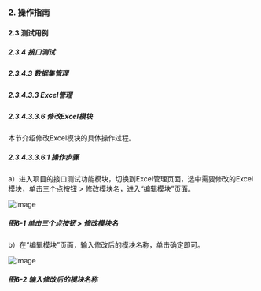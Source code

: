 ### 2. 操作指南

#### 2.3 测试用例

##### 2.3.4 接口测试

##### 2.3.4.3 数据集管理

##### 2.3.4.3.3 Excel管理

##### 2.3.4.3.3.6 修改Excel模块

本节介绍修改Excel模块的具体操作过程。

##### 2.3.4.3.3.6.1 操作步骤

a）进入项目的接口测试功能模块，切换到Excel管理页面，选中需要修改的Excel模块，单击三个点按钮 > 修改模块名，进入“编辑模块”页面。

![image](https://user-images.githubusercontent.com/79617492/190614008-d573386f-e6b7-4324-9ae6-ee428e05bc43.png)

##### 图6-1 单击三个点按钮 > 修改模块名

b）在“编辑模块”页面，输入修改后的模块名称，单击确定即可。

![image](https://user-images.githubusercontent.com/79617492/190614026-4c38572e-3e13-4524-ba66-b680185de0af.png)

##### 图6-2 输入修改后的模块名称
